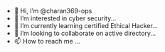 - 👋 Hi, I’m @charan369-ops
- 👀 I’m interested in cyber security...
- 🌱 I’m currently learning certified Ethical Hacker...
- 💞️ I’m looking to collaborate on active directory...
- 📫 How to reach me ...

<!---
charan369-ops/charan369-ops is a ✨ special ✨ repository because its `README.md` (this file) appears on your GitHub profile.
You can click the Preview link to take a look at your changes.
--->
